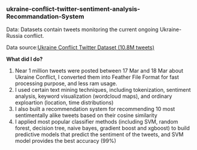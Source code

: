 ### ukraine-conflict-twitter-sentiment-analysis-Recommandation-System

Data: Datasets contain tweets monitoring the current ongoing Ukraine-Russia conflict. 

Data source:[Ukraine Conflict Twitter Dataset (10.8M tweets)](https://www.kaggle.com/datasets/bwandowando/ukraine-russian-crisis-twitter-dataset-1-2-m-rows/code)

**What did I do?**
1. Near 1 million tweets were posted between 17 Mar and 18 Mar about Ukraine Conflict, I converted them into Feather File Format for fast processing purpose, and less ram usage.
2. I used certain text mining techniques, including tokenization, sentiment analysis, keyword visualization (wordcloud maps), and ordinary exploartion (location, time distributions)
3. I also built a recommendation system for recommending 10 most sentimentally alike tweets based on their cosine similarity
4. I applied most popular classifier methods (including SVM, random forest, decision tree, naive bayes, gradient boost and xgboost) to build predictive models that predict the sentiment of the tweets, and SVM model provides the best accuracy (99%)
